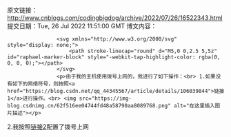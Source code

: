 原文链接：http://www.cnblogs.com/codingbigdog/archive/2022/07/26/16522343.html
提交日期：Tue, 26 Jul 2022 11:51:00 GMT
博文内容：

                    <svg xmlns="http://www.w3.org/2000/svg" style="display: none;">
                        <path stroke-linecap="round" d="M5,0 0,2.5 5,5z" id="raphael-marker-block" style="-webkit-tap-highlight-color: rgba(0, 0, 0, 0);"></path>
                    </svg>
                    <p>由于我的主机使用拨号上网的，我进行了如下操作：<br> 1.如果没有如下的网络符号，则按照<a href="https://blog.csdn.net/qq_44345567/article/details/106039844">链接1</a>进行操作。<br> <img src="https://img-blog.csdnimg.cn/62f516ee04744fd48a58790aa8089768.png" alt="在这里插入图片描述"></p> 
<p>2.我按照<a href="https://blog.csdn.net/qq_42775938/article/details/121055837">链接2</a>配置了拨号上网</p>
                
